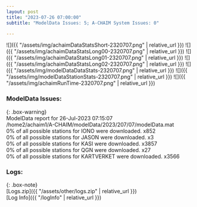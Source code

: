 ```yaml
---
layout: post
title: "2023-07-26 07:00:00"
subtitle: "ModelData Issues: 5; A-CHAIM System Issues: 0"

---
```


![]({{ "/assets/img/achaimDataStatsShort-2320707.png" | relative_url }})
![]({{ "/assets/img/achaimDataStatsLong00-2320707.png" | relative_url }})
![]({{ "/assets/img/achaimDataStatsLong01-2320707.png" | relative_url }})
![]({{ "/assets/img/achaimDataStatsLong02-2320707.png" | relative_url }})
![]({{ "/assets/img/modelDataDataStats-2320707.png" | relative_url }})
![]({{ "/assets/img/modelDataStationStats-2320707.png" | relative_url }})
![]({{ "/assets/img/achaimRunTime-2320707.png" | relative_url }})


### ModelData Issues:  
  
{: .box-warning}  
 ModelData report for 26-Jul-2023 07:15:07   
 /home2/achaim1/A-CHAIM/modelData/2023/207/07/modelData.mat   
 0% of all possible stations for IONO were downloaded. x852   
 0% of all possible stations for JASON were downloaded. x3   
 0% of all possible stations for KASI were downloaded. x3857   
 0% of all possible stations for QGN were downloaded. x27   
 0% of all possible stations for KARTVERKET were downloaded. x3566   
  


### Logs:  
  
{: .box-note}  
[Logs.zip]({{ "/assets/other/logs.zip" | relative_url }})  
[Log Info]({{ "/logInfo" | relative_url }})  
